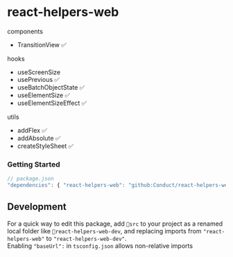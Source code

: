 # react-helpers-web

components

- TransitionView ✅

hooks

- useScreenSize
- usePrevious ✅
- useBatchObjectState ✅
- useElementSize ✅
- useElementSizeEffect ✅

utils

- addFlex ✅
- addAbsolute ✅
- createStyleSheet ✅

### Getting Started

```ts
// package.json
"dependencies": { "react-helpers-web": "github:Conduct/react-helpers-web" }
```

## Development

For a quick way to edit this package, add `📂src` to your project as a renamed local folder like `📂react-helpers-web-dev`, and replacing imports from `"react-helpers-web"` to `"react-helpers-web-dev"`.  
Enabling `"baseUrl":` in `tsconfig.json` allows non-relative imports
